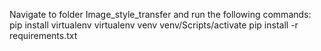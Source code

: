 Navigate to folder Image_style_transfer and run the following commands:
pip install virtualenv
virtualenv venv
venv/Scripts/activate
pip install -r requirements.txt